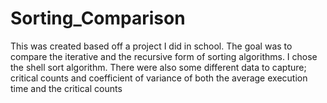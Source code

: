 # Sorting_Comparison

This was created based off a project I did in school. The goal was to compare the iterative and the recursive form of sorting algorithms. I chose the shell sort algorithm. There were also some different data to capture; critical counts and coefficient of variance of both the average execution time and the critical counts
